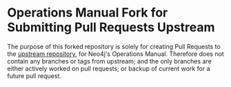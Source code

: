 # Operations Manual Fork for Submitting Pull Requests Upstream
The purpose of  this forked repository is solely for  creating Pull Requests to
the [upstream repository][upstream], for Neo4j's Operations Manual.
Therefore does  not contain any  branches or tags  from upstream; and  the only
branches are either actively worked on pull requests; or backup of current work
for a future pull request.

[upstream]: https://github.com/neo4j/docs-operations
